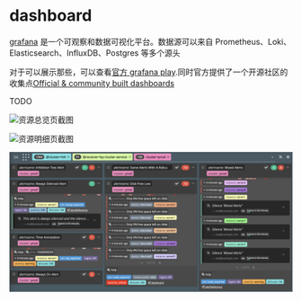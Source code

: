 # dashboard

[grafana](https://github.com/grafana/grafana) 是一个可观察和数据可视化平台。数据源可以来自 Prometheus、Loki、Elasticsearch、InfluxDB、Postgres 等多个源头

对于可以展示那些，可以查看[官方 grafana play](https://play.grafana.org/).同时官方提供了一个开源社区的收集点[Official & community built dashboards](https://grafana.com/grafana/dashboards)



TODO

![资源总览页截图](https://starsl.cn/static/img/sa.png)

![资源明细页截图](https://starsl.cn/static/img/s1.png)

![karma](https://github.com/prymitive/karma/raw/main/docs/img/dark.png)


